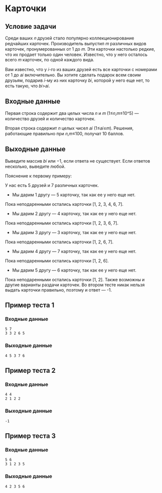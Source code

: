 # Карточки

## Условие задачи

Среди ваших 𝑛 друзей стало популярно коллекционирование редчайших карточек. Производитель выпустил 𝑚 различных видов карточек, пронумерованных от 1 до 𝑚. Эти карточки настолько редкие, что их продает только один человек. Известно, что у него осталось всего 𝑚 карточек, по одной каждого вида. 

Вам известно, что у 𝑖-го из ваших друзей есть все карточки с номерами от 1 до 𝑎𝑖 включительно. Вы хотите сделать подарок всем своим друзьям, подарив 𝑖-му из них карточку 𝑏𝑖, которой у него еще нет, то есть такую, что 𝑏𝑖>𝑎𝑖.

## Входные данные

Первая строка содержит два целых числа 𝑛 и 𝑚 (1≤𝑛,𝑚≤10^5) — количество друзей и количество карточек. 

Вторая строка содержит 𝑛 целых чисел 𝑎𝑖 (1≤𝑎𝑖≤𝑚). Решения, работающие правильно при 𝑛,𝑚≤100, получат 10 баллов.

## Выходные данные

Выведите массив 𝑏𝑖 или −1, если ответа не существует. Если ответов несколько, выведите любой. 

Пояснение к первому примеру: 

У нас есть 5 друзей и 7 различных карточек. 
- Мы дарим 1 другу — 5 карточку, так как ее у него еще нет. 

Пока неподаренными остались карточки [1, 2, 3, 4, 6, 7]. 
- Мы дарим 2 другу — 4 карточку, так как ее у него еще нет. 

Пока неподаренными остались карточки [1, 2, 3, 6, 7]. 
- Мы дарим 3 другу — 3 карточку, так как ее у него еще нет. 

Пока неподаренными остались карточки [1, 2, 6, 7]. 
- Мы дарим 4 другу — 7 карточку, так как ее у него еще нет. 

Пока неподаренными остались карточки [1, 2, 6]. 
- Мы дарим 5 другу — 6 карточку, так как ее у него еще нет. 

Пока неподаренными остались карточки [1, 2]. Также возможны и другие варианты раздачи карточек. Во втором тесте никак нельзя выдать карточки правильно, поэтому и ответ — -1.

## Пример теста 1

### Входные данные

```
5 7
3 3 2 6 5

```

### Выходные данные

```
4 5 3 7 6

```

## Пример теста 2

### Входные данные

```
4 4
2 1 2 2

```

### Выходные данные

```
-1

```

## Пример теста 3

### Входные данные

```
5 6
3 1 2 3 5

```

### Выходные данные

```
4 2 3 5 6

```
